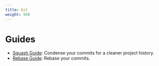 ```yaml
---
title: Git
weight: 950
---
```


# Guides

- [Squash Guide](/docs/contributing/git/squash-guide.md): Condense your commits for a cleaner project history.
- [Rebase Guide](/docs/contributing/git/rebase-guide.md): Rebase your commits.
